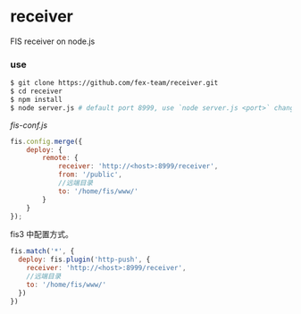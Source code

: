 receiver
========

FIS receiver on node.js

### use

```bash
$ git clone https://github.com/fex-team/receiver.git
$ cd receiver
$ npm install
$ node server.js # default port 8999, use `node server.js <port>` change port
```

_fis-conf.js_

```javascript
fis.config.merge({
    deploy: {
        remote: {
            receiver: 'http://<host>:8999/receiver',
            from: '/public',
            //远端目录
            to: '/home/fis/www/'
        }
    }
});
```

fis3 中配置方式。

```js
fis.match('*', {
  deploy: fis.plugin('http-push', {
    receiver: 'http://<host>:8999/receiver',
    //远端目录
    to: '/home/fis/www/'
  })
})
```
